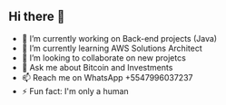 ## Hi there 👋
- 🔭 I’m currently working on Back-end projects (Java)
- 🌱 I’m currently learning AWS Solutions Architect
- 👯 I’m looking to collaborate on new projetcs
- 💬 Ask me about Bitcoin and Investments
- 📫 Reach me on WhatsApp +5547996037237
- ⚡ Fun fact: I'm only a human
